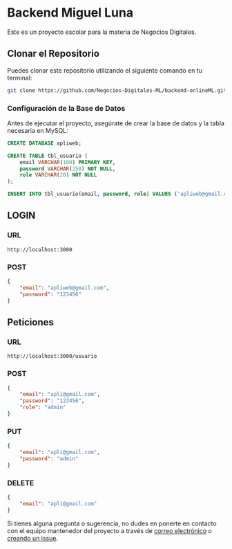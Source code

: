 # Backend Miguel Luna

Este es un proyecto escolar para la materia de Negocios Digitales.

## Clonar el Repositorio

Puedes clonar este repositorio utilizando el siguiente comando en tu terminal:

```bash
git clone https://github.com/Negocios-Digitales-ML/backend-onlineML.git
```

### Configuración de la Base de Datos

Antes de ejecutar el proyecto, asegúrate de crear la base de datos y la tabla necesaria en MySQL:

```sql
CREATE DATABASE apliweb;

CREATE TABLE tbl_usuario (
    email VARCHAR(100) PRIMARY KEY,
    password VARCHAR(250) NOT NULL,
    role VARCHAR(20) NOT NULL
);

INSERT INTO tbl_usuario(email, password, role) VALUES ('apliweb@gmail.com', '123456', 'admin');
```

## LOGIN

### URL
```
http://localhost:3000
```

### POST
```json
{
    "email": "apliweb@gmail.com",
    "password": "123456"
}
```

## Peticiones

### URL
```
http://localhost:3000/usuario
```

### POST
```json
{
    "email": "apli@gmail.com",
    "password": "123456",
    "role": "admin"
}
```

### PUT
```json
{
    "email": "apli@gmail.com",
    "password": "admin"
}
```

### DELETE
```json
{
    "email": "apli@gmail.com"
}
```

Si tienes alguna pregunta o sugerencia, no dudes en ponerte en contacto con el equipo mantenedor del proyecto a través de [correo electrónico](mailto:correo@example.com) o [creando un issue](https://github.com/Negocios-Digitales-ML/backend-onlineML/issues).

